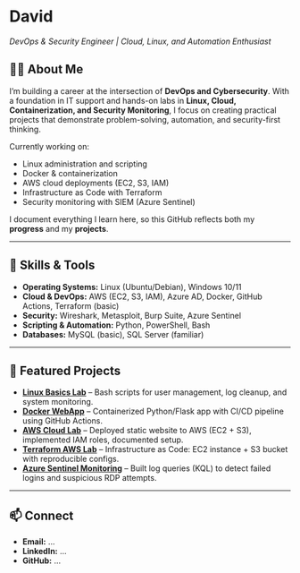 # David 
*DevOps & Security Engineer | Cloud, Linux, and Automation Enthusiast*  

## 👨‍💻 About Me  
I’m building a career at the intersection of **DevOps and Cybersecurity**. With a foundation in IT support and hands-on labs in **Linux, Cloud, Containerization, and Security Monitoring**, I focus on creating practical projects that demonstrate problem-solving, automation, and security-first thinking.  

Currently working on:  
- Linux administration and scripting  
- Docker & containerization  
- AWS cloud deployments (EC2, S3, IAM)  
- Infrastructure as Code with Terraform  
- Security monitoring with SIEM (Azure Sentinel)  

I document everything I learn here, so this GitHub reflects both my **progress** and my **projects**.  

---

## 🔧 Skills & Tools  
- **Operating Systems:** Linux (Ubuntu/Debian), Windows 10/11  
- **Cloud & DevOps:** AWS (EC2, S3, IAM), Azure AD, Docker, GitHub Actions, Terraform (basic)  
- **Security:** Wireshark, Metasploit, Burp Suite, Azure Sentinel  
- **Scripting & Automation:** Python, PowerShell, Bash  
- **Databases:** MySQL (basic), SQL Server (familiar)  

---

## 📂 Featured Projects  
- **[Linux Basics Lab](#)** – Bash scripts for user management, log cleanup, and system monitoring.  
- **[Docker WebApp](#)** – Containerized Python/Flask app with CI/CD pipeline using GitHub Actions.  
- **[AWS Cloud Lab](#)** – Deployed static website to AWS (EC2 + S3), implemented IAM roles, documented setup.  
- **[Terraform AWS Lab](#)** – Infrastructure as Code: EC2 instance + S3 bucket with reproducible configs.  
- **[Azure Sentinel Monitoring](#)** – Built log queries (KQL) to detect failed logins and suspicious RDP attempts.  

---

## 📫 Connect  
- **Email:** ...
- **LinkedIn:** ...
- **GitHub:** ...
